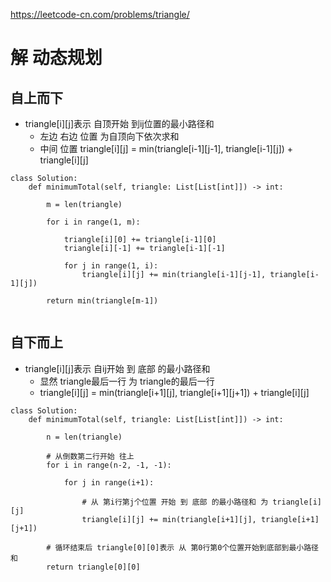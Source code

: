 https://leetcode-cn.com/problems/triangle/
# 解 动态规划
## 自上而下
- triangle[i][j]表示 自顶开始 到ij位置的最小路径和
  - 左边 右边 位置 为自顶向下依次求和
  - 中间 位置 triangle[i][j] = min(triangle[i-1][j-1], triangle[i-1][j]) + triangle[i][j]

```python3
class Solution:
    def minimumTotal(self, triangle: List[List[int]]) -> int:
        
        m = len(triangle)
        
        for i in range(1, m):
            
            triangle[i][0] += triangle[i-1][0]
            triangle[i][-1] += triangle[i-1][-1]
            
            for j in range(1, i):
                triangle[i][j] += min(triangle[i-1][j-1], triangle[i-1][j])
                
        return min(triangle[m-1])
        
```
## 自下而上
- triangle[i][j]表示 自ij开始 到 底部 的最小路径和
  - 显然 triangle最后一行 为 triangle的最后一行
  - triangle[i][j] = min(triangle[i+1][j], triangle[i+1][j+1]) + triangle[i][j]
```python3
class Solution:
    def minimumTotal(self, triangle: List[List[int]]) -> int:
        
        n = len(triangle)
        
        # 从倒数第二行开始 往上
        for i in range(n-2, -1, -1):
            
            for j in range(i+1):
                
                # 从 第i行第j个位置 开始 到 底部 的最小路径和 为 triangle[i][j]
                triangle[i][j] += min(triangle[i+1][j], triangle[i+1][j+1])
        
        # 循环结束后 triangle[0][0]表示 从 第0行第0个位置开始到底部到最小路径和
        return triangle[0][0]
        
```
